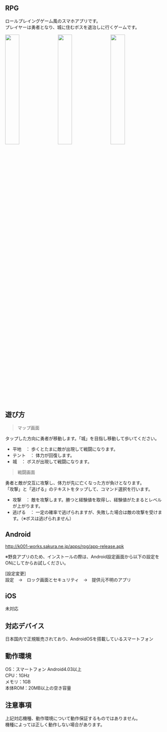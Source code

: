 ## RPG
ロールプレイングゲーム風のスマホアプリです。<br />
プレイヤーは勇者となり、城に住むボスを退治しに行くゲームです。

<p>
<img src="http://k001-works.sakura.ne.jp/apps/rpg/rpg0.jpg" width="30%" height="auto" />　
<img src="http://k001-works.sakura.ne.jp/apps/rpg/rpg1.jpg" width="30%" height="auto" />　
<img src="http://k001-works.sakura.ne.jp/apps/rpg/rpg2.jpg" width="30%" height="auto" />
</p>

## 遊び方
> マップ画面

タップした方向に勇者が移動します。「城」を目指し移動して歩いてください。<br />
- 平地　： 歩くとたまに敵が出現して戦闘になります。
- テント　： 体力が回復します。
- 城　： ボスが出現して戦闘になります。

> 戦闘画面

勇者と敵が交互に攻撃し、体力が先に亡くなった方が負けとなります。<br />
「攻撃」と「逃げる」のテキストをタップして、コマンド選択を行います。<br />
- 攻撃　： 敵を攻撃します。勝つと経験値を取得し、経験値がたまるとレベルが上がります。
- 逃げる　： 一定の確率で逃げられますが、失敗した場合は敵の攻撃を受けます。（※ボスは逃げられません）

## Android
http://k001-works.sakura.ne.jp/apps/rpg/app-release.apk

※野良アプリのため、インストールの際は、Android設定画面から以下の設定をONにしてからお試しください。

[設定変更]<br />
設定　→　ロック画面とセキュリティ　→　提供元不明のアプリ

## iOS
未対応
<br />
## 対応デバイス
日本国内で正規販売されており、AndroidOSを搭載しているスマートフォン

## 動作環境
OS：スマートフォン Android4.03以上<br />
CPU：1GHz<br />
メモリ：1GB<br />
本体ROM：20MB以上の空き容量

## 注意事項
上記対応機種、動作環境について動作保証するものではありません。<br />
機種によっては正しく動作しない場合があります。
